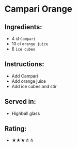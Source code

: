 # Campari Orange

## Ingredients:
- 4 cl `Campari`
- 10 cl `orange juice`
- 8 `ice cubes`

## Instructions:
- Add Campari
- Add orange juice
- Add ice cubes and stir

## Served in:
- Highball glass

## Rating:
- ★★★☆☆